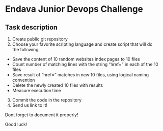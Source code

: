 # Endava Junior Devops Challenge

## Task description

1) Create public git repository
2) Choose your favorite scripting language and create script that will do the following
  * Save the content of 10 random websites index pages to 10 files 
  * Count number of matching lines with the string “href=” in each of the 10 files
  * Save result of “href=” matches in new 10 files, using logical naming convention
  * Delete the newly created 10 files with results
  * Measure execution time
3) Commit the code in the repository
4) Send us link to it!

Dont forget to document it properly!


Good luck!
